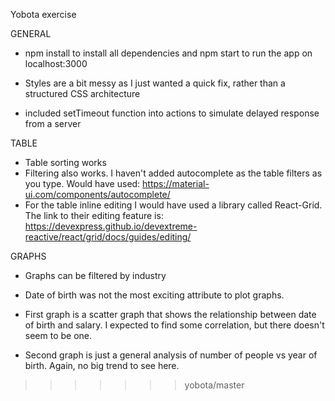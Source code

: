 Yobota exercise

GENERAL

- npm install to install all dependencies and npm start to run the app on localhost:3000

- Styles are a bit messy as I just wanted a quick fix, rather than a structured CSS architecture

- included setTimeout function into actions to simulate delayed response from a server

TABLE

- Table sorting works
- Filtering also works. I haven't added autocomplete as the table filters as you type. Would have used: https://material-ui.com/components/autocomplete/
- For the table inline editing I would have used a library called React-Grid. The link to their editing feature is: https://devexpress.github.io/devextreme-reactive/react/grid/docs/guides/editing/

GRAPHS

- Graphs can be filtered by industry

- Date of birth was not the most exciting attribute to plot graphs.

- First graph is a scatter graph that shows the relationship between date of birth and salary. I expected to find some  correlation, but there doesn't seem to be one.

- Second graph is just a general analysis of number of people vs year of birth. Again, no big trend to see here.




>>>>>>> yobota/master
